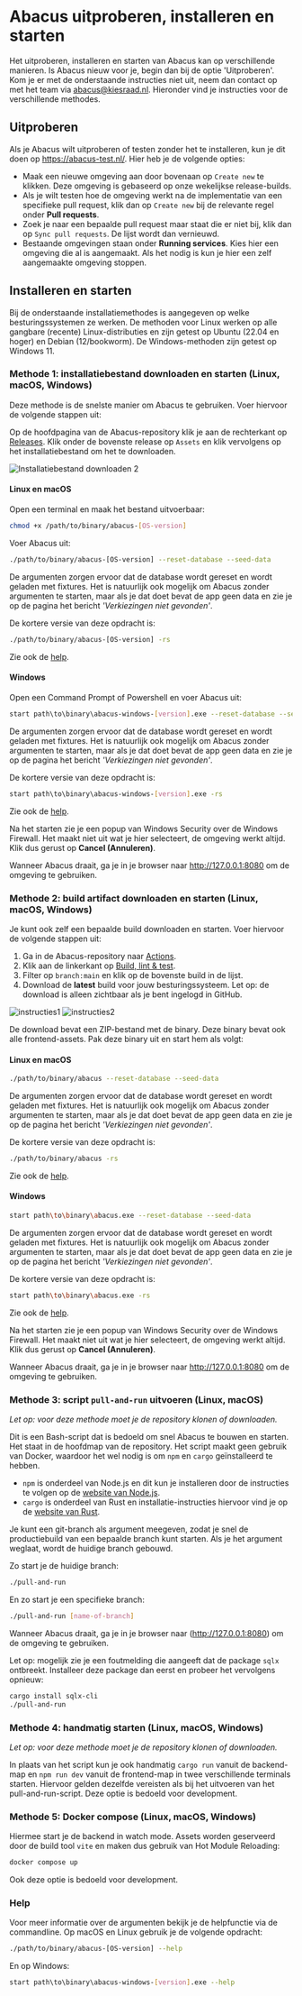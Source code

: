 # Abacus uitproberen, installeren en starten

Het uitproberen, installeren en starten van Abacus kan op verschillende manieren. Is Abacus nieuw voor je, begin dan bij de optie 'Uitproberen'. Kom je er met de onderstaande instructies niet uit, neem dan contact op met het team via <abacus@kiesraad.nl>.
Hieronder vind je instructies voor de verschillende methodes.

## Uitproberen

Als je Abacus wilt uitproberen of testen zonder het te installeren, kun je dit doen op <https://abacus-test.nl/>. Hier heb je de volgende opties:

- Maak een nieuwe omgeving aan door bovenaan op `Create new` te klikken. Deze omgeving is gebaseerd op onze wekelijkse release-builds.
- Als je wilt testen hoe de omgeving werkt na de implementatie van een specifieke pull request, klik dan op `Create new` bij de relevante regel onder **Pull requests**.
- Zoek je naar een bepaalde pull request maar staat die er niet bij, klik dan op `Sync pull requests`. De lijst wordt dan vernieuwd.
- Bestaande omgevingen staan onder **Running services**. Kies hier een omgeving die al is aangemaakt. Als het nodig is kun je hier een zelf aangemaakte omgeving stoppen.

## Installeren en starten

Bij de onderstaande installatiemethodes is aangegeven op welke besturingssystemen ze werken. De methoden voor Linux werken op alle gangbare (recente) Linux-distributies en zijn getest op Ubuntu (22.04 en hoger) en Debian (12/bookworm). De Windows-methoden zijn getest op Windows 11.

### Methode 1: installatiebestand downloaden en starten (Linux, macOS, Windows)

Deze methode is de snelste manier om Abacus te gebruiken. Voer hiervoor de volgende stappen uit:

Op de hoofdpagina van de Abacus-repository klik je aan de rechterkant op [Releases](https://github.com/kiesraad/abacus/releases). Klik onder de bovenste release op `Assets` en klik vervolgens op het installatiebestand om het te downloaden.

![Installatiebestand downloaden 2](./img/binary-download.jpg)

#### Linux en macOS

Open een terminal en maak het bestand uitvoerbaar:

```sh
chmod +x /path/to/binary/abacus-[OS-version]
```

Voer Abacus uit:

```sh
./path/to/binary/abacus-[OS-version] --reset-database --seed-data
```

De argumenten zorgen ervoor dat de database wordt gereset en wordt geladen met fixtures. Het is natuurlijk ook mogelijk om Abacus zonder argumenten te starten, maar als je dat doet bevat de app geen data en zie je op de pagina het bericht *'Verkiezingen niet gevonden'*.

De kortere versie van deze opdracht is:

```sh
./path/to/binary/abacus-[OS-version] -rs
```

Zie ook de [help](#help).

#### Windows

Open een Command Prompt of Powershell en voer Abacus uit:

```sh
start path\to\binary\abacus-windows-[version].exe --reset-database --seed-data
```

De argumenten zorgen ervoor dat de database wordt gereset en wordt geladen met fixtures. Het is natuurlijk ook mogelijk om Abacus zonder argumenten te starten, maar als je dat doet bevat de app geen data en zie je op de pagina het bericht *'Verkiezingen niet gevonden'*.

De kortere versie van deze opdracht is:

```sh
start path\to\binary\abacus-windows-[version].exe -rs

```

Zie ook de [help](#help).

Na het starten zie je een popup van Windows Security over de Windows Firewall. Het maakt niet uit wat je hier selecteert, de omgeving werkt altijd. Klik dus gerust op **Cancel (Annuleren)**.

Wanneer Abacus draait, ga je in je browser naar <http://127.0.0.1:8080> om de omgeving te gebruiken.

### Methode 2: build artifact downloaden en starten (Linux, macOS, Windows)

Je kunt ook zelf een bepaalde build downloaden en starten. Voer hiervoor de volgende stappen uit:

1. Ga in de Abacus-repository naar [Actions](https://github.com/kiesraad/abacus/actions).
2. Klik aan de linkerkant op [Build, lint & test](https://github.com/kiesraad/abacus/actions/workflows/build-lint-test.yml).
3. Filter op `branch:main` en klik op de bovenste build in de lijst.
4. Download de **latest** build voor jouw besturingssysteem. Let op: de download is alleen zichtbaar als je bent ingelogd in GitHub.

![instructies1](./img/build-artifact-1.jpg)
![instructies2](./img/build-artifact-2.jpg)

De download bevat een ZIP-bestand met de binary. Deze binary bevat ook alle frontend-assets. Pak deze binary uit en start hem als volgt:

#### Linux en macOS

```sh
./path/to/binary/abacus --reset-database --seed-data
```

De argumenten zorgen ervoor dat de database wordt gereset en wordt geladen met fixtures. Het is natuurlijk ook mogelijk om Abacus zonder argumenten te starten, maar als je dat doet bevat de app geen data en zie je op de pagina het bericht *'Verkiezingen niet gevonden'*.

De kortere versie van deze opdracht is:

```sh
./path/to/binary/abacus -rs
```

Zie ook de [help](#help).

#### Windows

```sh
start path\to\binary\abacus.exe --reset-database --seed-data
```

De argumenten zorgen ervoor dat de database wordt gereset en wordt geladen met fixtures. Het is natuurlijk ook mogelijk om Abacus zonder argumenten te starten, maar als je dat doet bevat de app geen data en zie je op de pagina het bericht *'Verkiezingen niet gevonden'*.

De kortere versie van deze opdracht is:

```sh
start path\to\binary\abacus.exe -rs
```

Zie ook de [help](#help).

Na het starten zie je een popup van Windows Security over de Windows Firewall. Het maakt niet uit wat je hier selecteert, de omgeving werkt altijd. Klik dus gerust op **Cancel (Annuleren)**.

Wanneer Abacus draait, ga je in je browser naar <http://127.0.0.1:8080> om de omgeving te gebruiken.

### Methode 3: script `pull-and-run` uitvoeren (Linux, macOS)

*Let op: voor deze methode moet je de repository klonen of downloaden.*

Dit is een Bash-script dat is bedoeld om snel Abacus te bouwen en starten. Het staat in de hoofdmap van de repository. Het script maakt geen gebruik van Docker, waardoor het wel nodig is om `npm` en `cargo` geïnstalleerd te hebben.

- `npm` is onderdeel van Node.js en dit kun je installeren door de instructies te volgen op de [website van Node.js](https://nodejs.org/en/download/package-manager).
- `cargo` is onderdeel van Rust en installatie-instructies hiervoor vind je op de [website van Rust](https://www.rust-lang.org/learn/get-started).

Je kunt een git-branch als argument meegeven, zodat je snel de productiebuild van een bepaalde branch kunt starten. Als je het argument weglaat, wordt de huidige branch gebouwd.

Zo start je de huidige branch:

```sh
./pull-and-run
```

En zo start je een specifieke branch:

```sh
./pull-and-run [name-of-branch]
```

Wanneer Abacus draait, ga je in je browser naar (<http://127.0.0.1:8080>) om de omgeving te gebruiken.

Let op: mogelijk zie je een foutmelding die aangeeft dat de package `sqlx` ontbreekt. Installeer deze package dan eerst en probeer het vervolgens opnieuw:

```sh
cargo install sqlx-cli
./pull-and-run
```

### Methode 4: handmatig starten (Linux, macOS, Windows)

*Let op: voor deze methode moet je de repository klonen of downloaden.*

In plaats van het script kun je ook handmatig `cargo run` vanuit de backend-map en `npm run dev` vanuit de frontend-map in twee verschillende terminals starten. Hiervoor gelden dezelfde vereisten als bij het uitvoeren van het pull-and-run-script. Deze optie is bedoeld voor development.

### Methode 5: Docker compose (Linux, macOS, Windows)

Hiermee start je de backend in watch mode. Assets worden geserveerd door de build tool `vite` en maken dus gebruik van Hot Module Reloading:

```sh
docker compose up
```

Ook deze optie is bedoeld voor development.

### Help

Voor meer informatie over de argumenten bekijk je de helpfunctie via de commandline. Op macOS en Linux gebruik je de volgende opdracht:

```sh
./path/to/binary/abacus-[OS-version] --help
```

En op Windows:

```sh
start path\to\binary\abacus-windows-[version].exe --help
```
